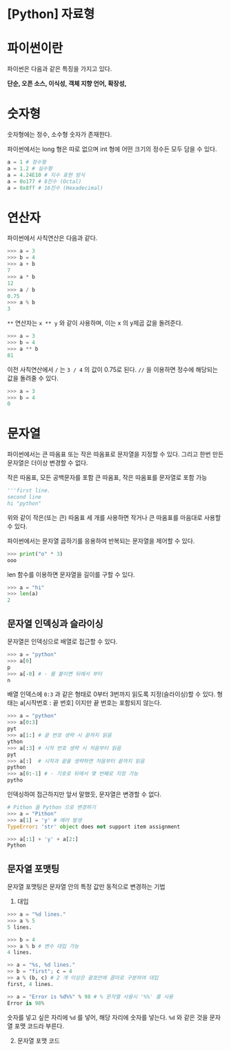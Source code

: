 [Python] 자료형
==============
# 파이썬이란

파이썬은 다음과 같은 특징을 가지고 있다.

**단순, 오픈 소스, 이식성, 객체 지향 언어, 확장성,**

# 숫자형

숫자형에는 정수, 소수형 숫자가 존재한다.

파이썬에서는 long 형은 따로 없으며 int 형에 어떤 크기의 정수든 모두 담을 수 있다.

```python
a = 1 # 정수형
a = 1.2 # 실수형
a = 4.24E10 # 지수 표현 방식
a = 0o177 # 8진수 (Octal)
a = 0x8ff # 16진수 (Hexadecimal)
```

# 연산자

파이썬에서 사칙연산은 다음과 같다.

```python
>>> a = 3
>>> b = 4
>>> a + b
7
>>> a * b
12
>>> a / b
0.75
>>> a % b
3
```

`**` 연산자는 `x ** y` 와 같이 사용하며, 이는 x 의 y제곱 값을 돌려준다.

```python
>>> a = 3
>>> b = 4
>>> a ** b
81
```

이전 사칙연산에서 `/` 는 `3 / 4` 의 값이 0.75로 된다.
`//` 을 이용하면 정수에 해당되는 값을 돌려줄 수 있다.

```python
>>> a = 3
>>> b = 4
0
```

# 문자열

파이썬에서는 큰 따옴표 또는 작은 따옴표로 문자열을 지정할 수 있다.
그리고 한번 만든 문자열은 더이상 변경할 수 없다.

작은 따옴표, 모든 공백문자를 포함
큰 따옴표, 작은 따옴표를 문자열로 포함 가능

```python
'''first line.
second line
hi "python"
```

위와 같이 작은(또는 큰) 따옴표 세 개를 사용하면 작거나 큰 따옴표를 마음대로 사용할 수 있다.

파이썬에서는 문자열 곱하기를 응용하여 반복되는 문자열을 제어할 수 있다.

```python
>>> print("o" * 3)
ooo
```

len 함수를 이용하면 문자열을 길이를 구할 수 있다.

```python
>>> a = "hi"
>>> len(a)
2
```

## 문자열 인덱싱과 슬라이싱

문자열은 인덱싱으로 배열로 접근할 수 있다.

```python
>>> a = "python"
>>> a[0]
p
>>> a[-0] # - 를 붙이면 뒤에서 부터
n
```

배열 인덱스에 `0:3` 과 같은 형태로 0부터 3번까지 읽도록 지정(슬라이싱)할 수 있다.
형태는 a[시작번호 : 끝 번호] 이지만 끝 번호는 포함되지 않는다.

```python
>>> a = "python"
>>> a[0:3]
pyt
>>> a[1:] # 끝 번호 생략 시 끝까지 읽음
ython
>>> a[:3] # 시작 번호 생략 시 처음부터 읽음
pyt
>>> a[:]  # 시작과 끝을 생략하면 처음부터 끝까지 읽음
python
>>> a[0:-1] # - 기호로 뒤에서 몇 번째로 지정 가능
pytho
```

인덱싱하여 접근하지만 앞서 말했듯, 문자열은 변경할 수 없다.

```python
# Pithon 을 Python 으로 변경하기
>>> a = "Pithon"
>>> a[1] = 'y' # 에러 발생
TypeError: 'str' object does not support item assignment

>>> a[:1] + 'y' + a[2:]
Python
```

## 문자열 포맷팅

문자열 포맷팅은 문자열 안의 특정 값만 동적으로 변경하는 기법

1. 대입

```python
>>> a = "%d lines."
>>> a % 5
5 lines.

>>> b = 4
>>> a % b # 변수 대입 가능
4 lines.

>> a = "%s, %d lines."
>> b = "first"; c = 4
>> a % (b, c) # 2 개 이상은 괄호안에 콤마로 구분하여 대입
first, 4 lines.

>> a = "Error is %d%%" % 98 # % 문자열 사용시 '%%' 를 사용
Error is 98%
```

숫자를 넣고 싶은 자리에 `%d` 를 넣어, 해당 자리에 숫자를 넣는다.
`%d` 와 같은 것을 문자열 포맷 코드라 부른다.

2. 문자열 포맷 코드


